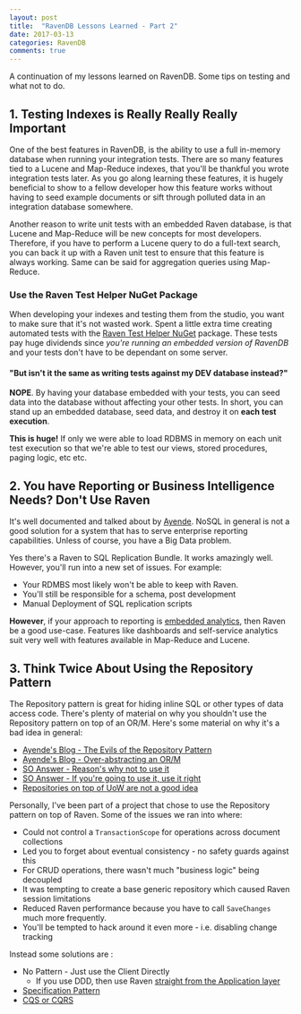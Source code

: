 ```yaml
---
layout: post
title:  "RavenDB Lessons Learned - Part 2"
date: 2017-03-13
categories: RavenDB
comments: true
---
```


A continuation of my lessons learned on RavenDB. Some tips on testing and what not to do.

## 1. Testing Indexes is Really Really Really Important

One of the best features in RavenDB, is the ability to use a full in-memory database when running your integration tests.
There are so many features tied to a Lucene and Map-Reduce indexes, that you'll be thankful you wrote integration tests later. 
As you go along learning these features, it is hugely beneficial to show to a fellow developer how this feature works without having to seed example documents or sift through polluted data in an integration database somewhere.

Another reason to write unit tests with an embedded Raven database, is that Lucene and Map-Reduce will be new concepts for most developers. 
Therefore, if you have to perform a Lucene query to do a full-text search, you can back it up with a Raven unit test to ensure that this feature is always working.
Same can be said for aggregation queries using Map-Reduce.


### Use the Raven Test Helper NuGet Package
When developing your indexes and testing them from the studio, you want to make sure that it's not wasted work. Spent a little extra time creating automated tests with the [Raven Test Helper NuGet](https://www.nuget.org/packages/RavenDB.Tests.Helpers/)  package.
These tests pay huge dividends since *you're running an embedded version of RavenDB* and your tests don't have to be dependant on some server.

#### "But isn't it the same as writing tests against my DEV  database instead?"

**NOPE**. By having your database embedded with your tests, you can seed data into the database without affecting your other tests. 
In short, you can stand up an embedded database, seed data, and destroy it on **each test execution**.

**This is huge!** If only we were able to load RDBMS in memory on each unit test execution so that we're able to test our views, stored procedures, paging logic, etc etc.


## 2. You have Reporting or Business Intelligence Needs? Don't Use Raven

It's well documented and talked about by [Ayende](https://ayende.com/blog/136197/when-should-you-not-use-ravendb). NoSQL in general is not a good solution for a system that has to serve enterprise reporting capabilities.
Unless of course, you have a Big Data problem.

Yes there's a Raven to SQL Replication Bundle. It works amazingly well. However, you'll run into a new set of issues. For example: 
- Your RDMBS most likely won't be able to keep with Raven.
- You'll still be responsible for a schema, post development
- Manual Deployment of SQL replication scripts

**However**, if your approach to reporting is [embedded analytics](http://searchcio.techtarget.com/definition/embedded-analytics), then Raven be a good use-case. 
Features like dashboards and self-service analytics suit very well with features available in Map-Reduce and Lucene.

## 3. Think Twice About Using the Repository Pattern

The Repository pattern is great for hiding inline SQL or other types of data access code. There's plenty of material on why you shouldn't use the Repository pattern on top of an OR/M.
Here's some material on why it's a bad idea in general:
- [Ayende's Blog - The Evils of the Repository Pattern](https://ayende.com/blog/4784/architecting-in-the-pit-of-doom-the-evils-of-the-repository-abstraction-layer)
- [Ayende's Blog - Over-abstracting an OR/M](https://ayende.com/blog/4788/the-wages-of-sin-proper-and-improper-usage-of-abstracting-an-or-m)
- [SO Answer - Reason's why not to use it](http://stackoverflow.com/a/20159814/3638742)
- [SO Answer - If you're going to use it, use it right](http://stackoverflow.com/a/17449231/3638742)
- [Repositories on top of UoW are not a good idea](http://rob.conery.io/2014/03/04/repositories-and-unitofwork-are-not-a-good-idea/)

Personally, I've been part of a project that chose to use the Repository pattern on top of Raven. Some of the issues we ran into where:
- Could not control a `TransactionScope` for operations across document collections
- Led you to forget about eventual consistency - no safety guards against this
- For CRUD operations, there wasn't much "business logic" being decoupled
- It was tempting to create a base generic repository which caused Raven session limitations
- Reduced Raven performance because you have to call `SaveChanges` much more frequently.
- You'll be tempted to hack around it even more - i.e. disabling change tracking

Instead some solutions are :
- No Pattern - Just use the Client Directly
  - If you use DDD, then use Raven [straight from the Application layer](http://stackoverflow.com/a/17583529/3638742)
- [Specification Pattern](https://en.wikipedia.org/wiki/Specification_pattern)
- [CQS or CQRS](https://lostechies.com/jimmybogard/2012/10/08/favor-query-objects-over-repositories/)
